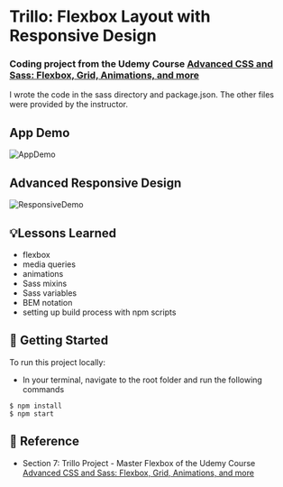 # Trillo: Flexbox Layout with Responsive Design
### Coding project from the Udemy Course [Advanced CSS and Sass: Flexbox, Grid, Animations, and more](https://www.udemy.com/course/advanced-css-and-sass/)
I wrote the code in the sass directory and package.json. The other files were provided by the instructor.

## App Demo
![AppDemo](img/appdemo.gif)

## Advanced Responsive Design
![ResponsiveDemo](img/respdemo.gif)

## 💡Lessons Learned
- flexbox
- media queries
- animations
- Sass mixins
- Sass variables
- BEM notation
- setting up build process with npm scripts

## 🚀 Getting Started
To run this project locally:
- In your terminal, navigate to the root folder and run the following commands
```
$ npm install
$ npm start
```

## 📣 Reference
- Section 7: Trillo Project - Master Flexbox of the Udemy Course [Advanced CSS and Sass: Flexbox, Grid, Animations, and more](https://www.udemy.com/course/advanced-css-and-sass/)